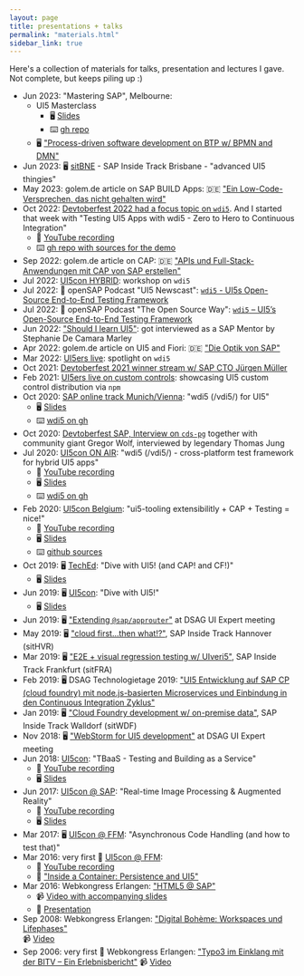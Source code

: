 ```yaml
---
layout: page
title: presentations + talks
permalink: "materials.html"
sidebar_link: true
---
```


Here's a collection of materials for talks, presentation and lectures I gave. Not complete, but keeps piling up :)

- Jun 2023: "Mastering SAP", Melbourne: 
  - UI5 Masterclass
    - 🖥 [Slides](/materials/msap-2023/index-masterclass.html)
    - ⌨️ [gh repo](https://github.com/vobu/ui5-aus)
  - 🖥 ["Process-driven software development on BTP w/ BPMN and DMN"](/materials/msap-2023/index-btp.html)
- Jun 2023: 🖥 [sitBNE](/materials/sitBNE-2023) - SAP Inside Track Brisbane - "advanced UI5 thingies"
- May 2023: golem.de article on SAP BUILD Apps: 🇩🇪 ["Ein Low-Code-Versprechen, das nicht gehalten wird"](https://www.golem.de/news/sap-build-apps-ein-low-code-versprechen-das-nicht-gehalten-wird-2305-173770.html)
- Oct 2022: [Devtoberfest 2022 had a focus topic on `wdi5`](https://developers.sap.com/tutorials/devtoberfest-week3-user-interface-wdi5.html). And I started that week with "Testing UI5 Apps with wdi5 - Zero to Hero to Continuous Integration"
  - 🎥 [YouTube recording](https://www.youtube.com/watch?v=f-0ztSnb2-c)
  - ⌨️ [gh repo with sources for the demo](https://github.com/ui5-community/wdi5-workshop)
- Sep 2022: golem.de article on CAP: 🇩🇪 ["APIs und Full-Stack-Anwendungen mit CAP von SAP erstellen"](https://www.golem.de/news/programmierung-apis-und-full-stack-anwendungen-mit-cap-von-sap-erstellen-2209-168005.html)
- Jul 2022: [UI5con HYBRID](https://openui5.org/ui5con/germany2022/): workshop on `wdi5`
- Jul 2022: 🎤 openSAP Podcast "UI5 Newscast": [`wdi5` - UI5s Open-Source End-to-End Testing Framework](https://podcast.opensap.info/ui5-newscast/2022/07/04/ui5-newscast-028-wdi5-ui5s-open-source-end-to-end-testing-framework/)
- Jul 2022: 🎤 openSAP Podcast "The Open Source Way": [`wdi5` – UI5’s Open-Source End-to-End Testing Framework](https://podcast.opensap.info/open-source-way/2022/07/27/wdi5-ui5s-open-source-end-to-end-testing-framework/)
- Jun 2022: ["Should I learn UI5"](https://www.youtube.com/watch?v=j8o9z7a-ZHc): got interviewed as a SAP Mentor by Stephanie De Camara Marley
- Apr 2022: golem.de article on UI5 and Fiori: 🇩🇪 ["Die Optik von SAP"](https://www.golem.de/news/sap-ui5-und-fiori-die-optik-von-sap-2204-163184.html)
- Mar 2022: [UI5ers live](https://www.youtube.com/watch?v=iZ5P2BfkWo0): spotlight on `wdi5`
- Oct 2021: [Devtoberfest 2021 winner stream w/ SAP CTO Jürgen Müller](https://www.youtube.com/watch?v=xfcz5h_M_go&t=698s)
- Feb 2021: [UI5ers live on custom controls](https://www.youtube.com/watch?v=_TP5gomVjuo&t=1678s): showcasing UI5 custom control distribution via `npm`
- Oct 2020: [SAP online track Munich/Vienna](https://wiki.scn.sap.com/wiki/display/events/SAP+Online+Track+Munich+and+Vienna+2020#SAPOnlineTrackMunichandVienna2020-29thOctober2:00pm-6:00pm): "wdi5 (/vdi5/) for UI5"
  - 🖥 [Slides](/materials/sotMUVCIE_2020)
  - ⌨️ [wdi5 on gh](https://github.com/jssoft/wdi5)
- Oct 2020: [Devtoberfest SAP, Interview on `cds-pg`](https://community.sap.com/media/devtoberfest/devtoberfest-community-week-volker-buzek-gregor-wolf)
  together with community giant Gregor Wolf, interviewed by legendary Thomas Jung
- Jul 2020: [UI5con ON AIR](https://openui5.org/ui5con/onair2020/): "wdi5 (/vdi5/) - cross-platform test framework for hybrid UI5 apps"
  - 🎥 [YouTube recording](https://www.youtube.com/watch?v=VPKscX7Ap2E)
  - 🖥 [Slides](https://openui5.org/ui5con/onair2020/slides/UI5con2020_wdi5_cross_platform_test_framework_for_hybrid_UI5_apps.pdf)
  - ⌨️ [wdi5 on gh](https://github.com/jssoft/wdi5)
- Feb 2020: [UI5con Belgium](https://openui5.org/ui5con/belgium2020/): "ui5-tooling extensibilitly + CAP + Testing = nice!"
  - 🎥 [YouTube recording](https://www.youtube.com/watch?v=Q8TEIy7qUmI&list=PLVf0R17F93RXT2tzhHzAr-iiYTmc9KngS&index=3&t=0s)
  - 🖥 [Slides](/materials/ui5con_2020_BE)
  - ⌨️ [github sources](https://github.com/vobu/ui5-cap)
- Oct 2019: 🖥 [TechEd](https://events.sap.com/teched-emea/en/home): "Dive with UI5! (and CAP! and CF!)"
  - 🖥 [Slides](/materials/teched_2019)
- Jun 2019: 🖥 [UI5con](https://openui5.org/ui5con/): "Dive with UI5!"
  - 🖥 [Slides](/materials/ui5con_2019)
- Jun 2019: 🖥 ["Extending `@sap/approuter`"](/materials/dsag_ui_exp_2019/) at DSAG UI Expert meeting
- May 2019: 🖥 ["cloud first...then what!?"](/materials/sitHVR-2019/), SAP Inside Track Hannover (sitHVR)
- Mar 2019: 🖥 ["E2E + visual regression testing w/ UIveri5"](/materials/sitFFM-2019/), SAP Inside Track Frankfurt (sitFRA)
- Feb 2019: 🖥 DSAG Technologietage 2019: ["UI5 Entwicklung auf SAP CP (cloud foundry) mit node.js-basierten Microservices und Einbindung in den Continuous Integration Zyklus"](/materials/2019-02-13.DSAGTT19-ui5-nodejs-cf-capm.pdf)
- Jan 2019: 🖥 ["Cloud Foundry development w/ on-premise data"](/materials/sitWDF-2019/presentation/), SAP Inside Track Walldorf (sitWDF)
- Nov 2018: 🖥 ["WebStorm for UI5 development"](/materials/dsag_ui_exp_2018/) at DSAG UI Expert meeting
- Jun 2018: [UI5con](https://openui5.org/ui5con/material2018.html#track2): "TBaaS - Testing and Building as a Service"
  - 🎥 [YouTube recording](https://www.youtube.com/watch?v=WymkuhrWPtc)
  - 🖥 [Slides](/materials/ui5con_2018)
- Jun 2017: [UI5con @ SAP](https://openui5.org/ui5con/material2017.html): "Real-time Image Processing & Augmented Reality"
  - 🎥 [YouTube recording](https://youtu.be/7jGqjoDJUqs?list=PLHUs_FUbq4dUb-YahNSkUJgIKOQR4EfIO)
  - 🖥 [Slides](/materials/ui5con_2017_SAP)
- Mar 2017: 🖥 [UI5con @ FFM](/materials/ui5con_2017_FFM): "Asynchronous Code Handling (and how to test that)"
- Mar 2016: very first 🥳 [UI5con @ FFM](https://wiki.scn.sap.com/wiki/display/events/UI5con+2016+-+Frankfurt#UI5con2016-Frankfurt-SessionsCFPList):
  - 🎥 [YouTube recording](https://www.youtube.com/watch?v=4W4_spvHaz8)
  - 📄 ["Inside a Container: Persistence and UI5"](/materials/2016-03-11.UI5con.pdf)
- Mar 2016: Webkongress Erlangen: ["HTML5 @ SAP"](https://www.webkongress.fau.de/talks/html5sap-webtechnologie-als-strategische-ui-komponente-im-sap-universum/)
  - 📹 [Video with accompanying slides](https://www.video.uni-erlangen.de/clip/id/6110)
  - 📄 [Presentation](/materials/2016-03-09.WKE.pdf)
- Sep 2008: Webkongress Erlangen: ["Digital Bohème: Workspaces und Lifephases"](https://www.webkongress.fau.de/uber-den-kongress/webkongress-erlangen-web-2-0-die-zukunft-der-webtechnologien/referenten-2008/)  
  📹 [Video](https://www.video.uni-erlangen.de/clip/id/993)
- Sep 2006: very first 🥳 Webkongress Erlangen: ["Typo3 im Einklang mit der BITV – Ein Erlebnisbericht"](https://www.webkongress.fau.de/uber-den-kongress/2006-2/vortraege-2006/)
  📹 [Video](https://www.video.uni-erlangen.de/clip/id/122)
